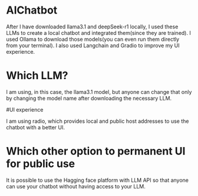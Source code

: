 # AIChatbot
After I have downloaded llama3.1 and deepSeek-r1 locally, I used these LLMs to create a local chatbot and integrated them(since they are trained). I used Ollama to download those models(you can even run them directly from your terminal). I also used Langchain and Gradio  to improve my UI experience.
# Which LLM?
I am using, in this case, the llama3.1 model, but anyone can change that only by changing the model name after downloading the necessary LLM.

#UI experience

I am using radio, which provides local and public host addresses to use the chatbot with a better UI. 

# Which other option to permanent UI for public use 

It is possible to use the Hagging face platform with LLM API so that anyone can use your chatbot without having access to your LLM. 
